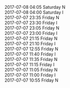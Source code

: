 2017-07-08 04:05 Saturday  N  
2017-07-08 04:00 Saturday  I  
2017-07-07 23:35 Friday  N  
2017-07-07 23:30 Friday  I  
2017-07-07 23:05 Friday  N  
2017-07-07 23:00 Friday  I  
2017-07-07 21:15 Friday  N  
2017-07-07 21:10 Friday  I  
2017-07-07 12:55 Friday  N  
2017-07-07 11:40 Friday  I  
2017-07-07 11:35 Friday  N  
2017-07-07 11:15 Friday  I  
2017-07-07 11:05 Friday  N  
2017-07-07 11:00 Friday  I  
2017-07-07 10:55 Friday  N  

